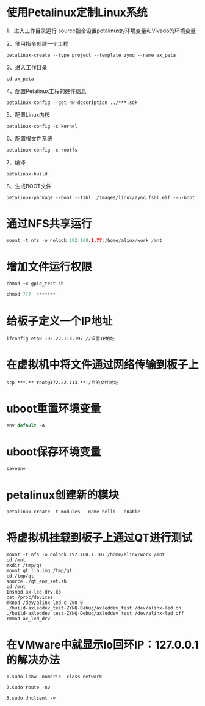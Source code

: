 # 使用Petalinux定制Linux系统

1、进入工作目录运行 source指令设置petalinux的环境变量和Vivado的环境变量

2、使用指令创建一个工程

```
petalinux-create --type project --template zynq --name ax_peta
```

3、进入工作目录	

```
cd ax_peta
```

4、配置Petalinux工程的硬件信息

```
petalinux-config --get-hw-description ../***.sdk
```

5、配置Linux内核

```
petalinux-config -c kernel
```

6、配置根文件系统

```c
petalinux-config -c rootfs
```

7、编译

```
petalinux-build
```

8、生成BOOT文件

```
petalinux-package --boot --fsbl ./images/linux/zynq.fsbl.elf --u-boot
```



# 通过NFS共享运行

```C
mount -t nfs -o nolock 192.168.1.77:/home/alinx/work /mnt
```



# 增加文件运行权限

```c
chmod +x gpio_test.sh

chmod 777  *******
```



# 给板子定义一个IP地址

```
ifconfig eth0 192.22.113.197 //设置IP地址
```



# 在虚拟机中将文件通过网络传输到板子上

```
scp ***.** root@172.22.113.**:/目的文件地址
```



# uboot重置环境变量

```c
env default -a
```



# uboot保存环境变量

```c
saveenv
```



# petalinux创建新的模块

```
petalinux-create -t modules --name hello --enable
```



# 将虚拟机挂载到板子上通过QT进行测试

```
mount -t nfs -o nolock 192.168.1.107:/home/alinx/work /mnt
cd /mnt
mkdir /tmp/qt
mount qt_lib.img /tmp/qt
cd /tmp/qt
source ./qt_env_set.sh
cd /mnt
Insmod ax-led-drv.ko
cat /proc/devices
mknod /dev/alinx-led c 200 0
./build-axleddev_test-ZYNQ-Debug/axleddev_test /dev/alinx-led on
./build-axleddev_test-ZYNQ-Debug/axleddev_test /dev/alinx-led off
rmmod ax_led_drv
```



# 在VMware中就显示lo回环IP：127.0.0.1的解决办法

```
1.sudo lshw -numeric -class network

2.sudo route -nv

3.sudo dhclient -v
```

